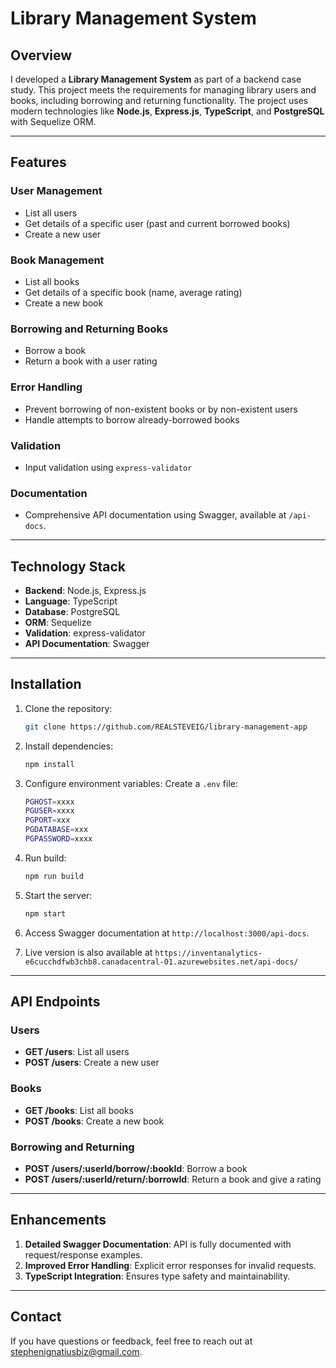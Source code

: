# Library Management System

## Overview
I developed a **Library Management System** as part of a backend case study. This project meets the requirements for managing library users and books, including borrowing and returning functionality. The project uses modern technologies like **Node.js**, **Express.js**, **TypeScript**, and **PostgreSQL** with Sequelize ORM.

---

## Features

### User Management
- List all users
- Get details of a specific user (past and current borrowed books)
- Create a new user

### Book Management
- List all books
- Get details of a specific book (name, average rating)
- Create a new book

### Borrowing and Returning Books
- Borrow a book
- Return a book with a user rating

### Error Handling
- Prevent borrowing of non-existent books or by non-existent users
- Handle attempts to borrow already-borrowed books

### Validation
- Input validation using `express-validator`

### Documentation
- Comprehensive API documentation using Swagger, available at `/api-docs`.

---

## Technology Stack
- **Backend**: Node.js, Express.js
- **Language**: TypeScript
- **Database**: PostgreSQL
- **ORM**: Sequelize
- **Validation**: express-validator
- **API Documentation**: Swagger

---

## Installation
1. Clone the repository:
   ```bash
   git clone https://github.com/REALSTEVEIG/library-management-app


2. Install dependencies:
   ```bash
   npm install
   ```

3. Configure environment variables:
   Create a `.env` file:
   ```bash
   PGHOST=xxxx
   PGUSER=xxxx
   PGPORT=xxx
   PGDATABASE=xxx
   PGPASSWORD=xxxx
   ```

4. Run build:
   ```bash
   npm run build
   ```

5. Start the server:
   ```bash
   npm start
   ```

6. Access Swagger documentation at `http://localhost:3000/api-docs`.

7. Live version is also available at `https://inventanalytics-e6cucchdfwb3chb8.canadacentral-01.azurewebsites.net/api-docs/`

---

## API Endpoints

### Users
- **GET /users**: List all users
- **POST /users**: Create a new user

### Books
- **GET /books**: List all books
- **POST /books**: Create a new book

### Borrowing and Returning
- **POST /users/:userId/borrow/:bookId**: Borrow a book
- **POST /users/:userId/return/:borrowId**: Return a book and give a rating

---

## Enhancements
1. **Detailed Swagger Documentation**: API is fully documented with request/response examples.
2. **Improved Error Handling**: Explicit error responses for invalid requests.
3. **TypeScript Integration**: Ensures type safety and maintainability.

---

## Contact
If you have questions or feedback, feel free to reach out at stephenignatiusbiz@gmail.com.
```